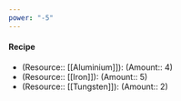 ```yaml
---
power: "-5"
---
```

#### Recipe
- (Resource:: [[Aluminium]]): (Amount:: 4)
- (Resource:: [[Iron]]): (Amount:: 5)
- (Resource:: [[Tungsten]]): (Amount:: 2)
